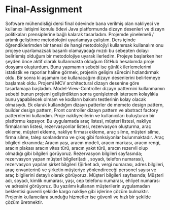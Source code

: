 # Final-Assignment

  Software mühendisliği dersi final ödevinde bana verilmiş olan nakliyeci ve kullanıcı iletişimi konulu
ödevi Java platformunda dizayn desenleri ve dizayn politikaları prensiplerine bağlı kalarak tasarladım.
Projemde yinelemeli / artımlı geliştirme metodolojini uyarlamaya çalıştım. Ders içinde öğrendiklerimden
bir tanesi de hangi metodolojiyi kullanırsak kullanalım onu projeye uyarlamazsak başarılı olamayacağı
mızdı bu sebepten dolayı belirlemiş olduğum bir metodolojiye uyarak ilerledim.
  Projeye başlarken her şeyden önce aktif olarak kullanmakta olduğum GitHub hesabımda proje dosyamı 
oluşturdum. Bunu yapmamın sebebi ise günlük ilerlemelerimi istatistik ve raporlar haline görmek, projenin
gelişim sürecini hızlandırmak oldu. Bir sonra ki aşamam ise kullanacağım dizayn desenlerini belirlemeye
başlamak oldu. Projemi MCV architectural dizayn desenine göre tasarlamaya başladım. Model-View-Controller
dizayn patternini kullanmamın sebebi bunun projemi geliştirdikten sonra genişletmek istersem kolaylıkla
bunu yapabilecek olmam ve kodların bakımı testlerinin kolay olacak olmasıydı. Ek olarak kullandığım dizayn
patterler de memeto design pattern, builder design pattern, Front controller dizayn pattern ve abstract
factory patternlerini kullandım.
  Proje nakliyecilerin ve kullanıcıları buluşturan bir platformu kapsıyor. Bu uygulamada  araç listesi,
müşteri listesi, nakliye firmalarının listesi, rezervasyonlar listesi, rezervasyon oluşturma, araç ekleme,
müşteri ekleme, nakliye firması ekleme, araç silme, müşteri silme, firma silme, talep sonlandırma ve çıkış 
gibi fonksiyonlar bulunmaktadır.
  Araç bilgileri ekranında; Aracın yaşı, aracın modeli,  aracın markası, aracın rengi, aracın plakası aracın
vites türü, aracın yakıt türü, aracın rezervli olup olmadığı gibi bilgileri görüyoruz.
  Rezervasyon bilgileri sayfasında; rezervasyon yapan müşteri bilgileri(adı , soyadı, telefon numarası),
rezervasyon yapılan şirket bilgileri (Şirket adı, vergi numarası, adres bilgileri, araç envanterini) ve
şirketin müşteriye yönlendireceği personel sayısı ve araç bilgilerini detaylı olarak görüyoruz. 
	Müşteri bilgileri sayfasında; Müşteri adı, soyadı, kimlik numarası, yaşı, cep telefonu numarası, ehliyet
numarası ve adresini görüyoruz.
  Bu yazılımı kullanan müşterilerin uygulamadan beklentisi güvenli şekilde kargo nakliye gibi işlerine çözüm
bulmaktır. Projenin kullanıcılara sunduğu hizmetler ise güvenli ve hızlı bir şekilde çözüm üretmektir.

